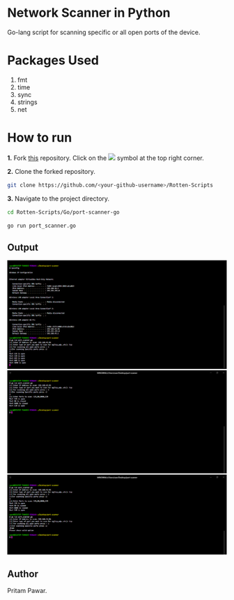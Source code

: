 
# Network Scanner in Python
Go-lang script for scanning specific or all open ports of the device.

# Packages Used
1. fmt
2. time
3. sync
4. strings
5. net

# How to run
**1.** Fork [this](https://github.com/HarshCasper/Rotten-Scripts/) repository.
Click on the <a href="https://github.com/HarshCasper/Rotten-Scripts/"><img src="https://img.icons8.com/ios/24/000000/code-fork.png"></a> symbol at the top right corner.

**2.** Clone the forked repository.

```bash
git clone https://github.com/<your-github-username>/Rotten-Scripts
```
**3.** Navigate to the project directory.

```bash
cd Rotten-Scripts/Go/port-scanner-go
```
```bash
go run port_scanner.go 
```
## Output

![](https://github.com/pritamp17/ethical_hacking_tools/blob/main/port-scanner-go/1.png?raw=true)
![](https://github.com/pritamp17/ethical_hacking_tools/blob/main/port-scanner-go/2.png?raw=true)
![](https://github.com/pritamp17/ethical_hacking_tools/blob/main/port-scanner-go/3.png?raw=true)

## Author
  Pritam Pawar.
